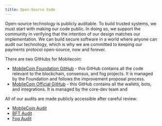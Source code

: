 ```yaml
---
title: Open-Source Code
---
```

Open-source technology is publicly auditable. To build trusted systems, we must start with making our code public. In doing so, we support the community in verifying that the intention of our design matches our implementation. We can build secure software in a world where anyone can audit our technology, which is why we are committed to keeping our payments protocol open-source, now and forever.

There are two GitHubs for Mobilecoin:
- [MobileCoin Foundation GitHub](https://github.com/mobilecoinfoundation/) - this GitHub contains all the code relevant to the blockchain, consensus, and fog projects. It is managed by the Foundation and follows the improvement proposal process.
- [MobileCoin Official GitHub](https://github.com/mobilecoinofficial/) - this GitHub contains all the wallets, bots, and integrations. It is managed by the core-dev team and 

All of our audits are made publicly accessible after careful review:
- [MobileCoin Audit](https://github.com/trailofbits/publications/blob/master/reviews/Mobilecoin.pdf)
- [BFT Audit](https://github.com/trailofbits/publications/blob/master/reviews/MobileCoinBFT.pdf)
- [Fog Audit](https://github.com/trailofbits/publications/blob/master/reviews/MobilecoinFog.pdf)
